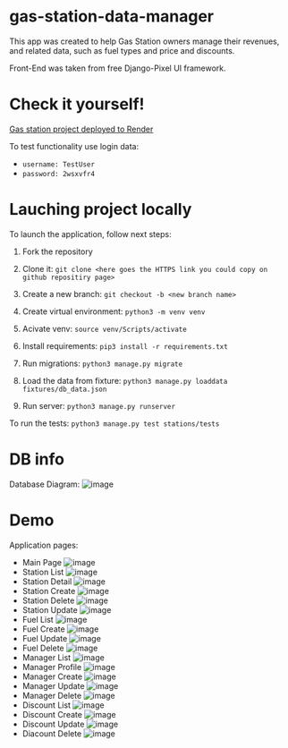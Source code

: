 # gas-station-data-manager

This app was created to help Gas Station owners manage their revenues, and related data, such as fuel types and price and discounts.

Front-End was taken from free Django-Pixel UI framework.

# Check it yourself!
[Gas station project deployed to Render](https://gas-station-data-manager.onrender.com/)

To test functionality use login data:
- `username: TestUser`
- `password: 2wsxvfr4`

# Lauching project locally

To launch the application, follow next steps:

1. Fork the repository

2. Clone it:
`git clone <here goes the HTTPS link you could copy on github repositiry page>`

3. Create a new branch:
`git checkout -b <new branch name>`

4. Create virtual environment:
`python3 -m venv venv`

5. Acivate venv:
`source venv/Scripts/activate`

6. Install requirements:
`pip3 install -r requirements.txt`

7. Run migrations:
`python3 manage.py migrate`

8. Load the data from fixture:
`python3 manage.py loaddata fixtures/db_data.json`

9. Run server:
`python3 manage.py runserver`

To run the tests:
`python3 manage.py test stations/tests`
# DB info
Database Diagram:
![image](https://github.com/Lyutillis/gas-station-data-manager/assets/62535257/14c58b61-77d4-48a8-b604-2de70d2e2f8b)

# Demo
Application pages:
- Main Page
![image](https://github.com/Lyutillis/gas-station-data-manager/assets/62535257/c2b8e07c-aed3-41c7-b11d-4e4aeedab5f3)
- Station List
![image](https://github.com/Lyutillis/gas-station-data-manager/assets/62535257/7b0ddac4-d4a7-4171-b7b1-4b83749a1ad3)
- Station Detail
![image](https://github.com/Lyutillis/gas-station-data-manager/assets/62535257/3bf43592-88cb-4207-9eaf-dfb494df3886)
- Station Create
![image](https://github.com/Lyutillis/gas-station-data-manager/assets/62535257/5850f245-0f1c-416c-ae9c-47c760ddcf85)
- Station Delete
![image](https://github.com/Lyutillis/gas-station-data-manager/assets/62535257/c55888b0-497a-45be-8589-3106f2ef238a)
- Station Update
![image](https://github.com/Lyutillis/gas-station-data-manager/assets/62535257/7c6b69ae-5e69-48ab-a02f-3ca84b4ab079)
- Fuel List
![image](https://github.com/Lyutillis/gas-station-data-manager/assets/62535257/fdd81113-b9f3-4753-b04e-65f016f7bcfb)
- Fuel Create
![image](https://github.com/Lyutillis/gas-station-data-manager/assets/62535257/ecc8e8e6-be38-44a2-a1cf-b69bd396a0a5)
- Fuel Update
![image](https://github.com/Lyutillis/gas-station-data-manager/assets/62535257/91d38de5-102c-4eca-aca3-570c3d5ecf0a)
- Fuel Delete
![image](https://github.com/Lyutillis/gas-station-data-manager/assets/62535257/8d84a866-1332-4d80-8242-8ca1644af4bb)
- Manager List
![image](https://github.com/Lyutillis/gas-station-data-manager/assets/62535257/46490a03-6bfd-4fc7-8c3c-d66a7d0004ef)
- Manager Profile
![image](https://github.com/Lyutillis/gas-station-data-manager/assets/62535257/5a78b2a9-b5e3-4161-bfee-9c632c653495)
- Manager Create
![image](https://github.com/Lyutillis/gas-station-data-manager/assets/62535257/a8b80548-230c-47b4-9f40-db034a3ed6c6)
- Manager Update
![image](https://github.com/Lyutillis/gas-station-data-manager/assets/62535257/4d450a0f-cfed-4d29-9976-ff35a1b3612e)
- Manager Delete
![image](https://github.com/Lyutillis/gas-station-data-manager/assets/62535257/b4a1a20d-ccc4-4de2-ab0c-8500758cd823)
- Discount List
![image](https://github.com/Lyutillis/gas-station-data-manager/assets/62535257/62fb3dce-637d-45f3-9755-a8708fdb93aa)
- Discount Create
![image](https://github.com/Lyutillis/gas-station-data-manager/assets/62535257/7b2ab562-a71d-497e-a9c3-b0e7ede262b6)
- Discount Update
![image](https://github.com/Lyutillis/gas-station-data-manager/assets/62535257/f2410816-b086-44e8-9278-b2cfc394626f)
- Diacount Delete
![image](https://github.com/Lyutillis/gas-station-data-manager/assets/62535257/c0314b6f-de3a-4690-abcb-d63a8100ad22)
